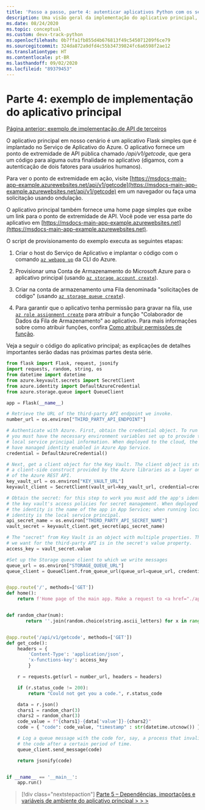 ```yaml
---
title: 'Passo a passo, parte 4: autenticar aplicativos Python com os serviços do Azure'
description: Uma visão geral da implementação do aplicativo principal, incluindo todo o seu código.
ms.date: 08/24/2020
ms.topic: conceptual
ms.custom: devx-track-python
ms.openlocfilehash: 0b7ffa1fb855d4b676813f49c545071209f6ce79
ms.sourcegitcommit: 324da872a9dfd4c55b34739824fc6a6598f2ae12
ms.translationtype: HT
ms.contentlocale: pt-BR
ms.lasthandoff: 09/02/2020
ms.locfileid: "89379453"
---
```

# <a name="part-4-example-main-application-implementation"></a>Parte 4: exemplo de implementação do aplicativo principal

[Página anterior: exemplo de implementação de API de terceiros](walkthrough-tutorial-authentication-03.md)

O aplicativo principal em nosso cenário é um aplicativo Flask simples que é implantado no Serviço de Aplicativo do Azure. O aplicativo fornece um ponto de extremidade de API pública chamado */api/v1/getcode*, que gera um código para alguma outra finalidade no aplicativo (digamos, com a autenticação de dois fatores para usuários humanos).

Para ver o ponto de extremidade em ação, visite [https://msdocs-main-app-example.azurewebsites.net/api/v1/getcode](https://msdocs-main-app-example.azurewebsites.net/api/v1/getcode) em um navegador ou faça uma solicitação usando ondulação.

O aplicativo principal também fornece uma home page simples que exibe um link para o ponto de extremidade de API. Você pode ver essa parte do aplicativo em [https://msdocs-main-app-example.azurewebsites.net](https://msdocs-main-app-example.azurewebsites.net).

O script de provisionamento do exemplo executa as seguintes etapas:

1. Criar o host do Serviço de Aplicativo e implantar o código com o comando [`az webapp up`](/cli/azure/webapp?view=azure-cli-latest#az-webapp-up) da CLI do Azure.

1. Provisionar uma Conta de Armazenamento do Microsoft Azure para o aplicativo principal (usando [`az storage account create`](/cli/azure/storage/account?view=azure-cli-latest#az-storage-account-create)).

1. Criar na conta de armazenamento uma Fila denominada "solicitações de código" (usando [`az storage queue create`](/cli/azure/storage/queue?view=azure-cli-latest#az-storage-queue-create)).

1. Para garantir que o aplicativo tenha permissão para gravar na fila, use [`az role assignment create`](/cli/azure/role/assignment?view=azure-cli-latest#az-role-assignment-create) para atribuir a função "Colaborador de Dados da Fila de Armazenamento" ao aplicativo. Para mais informações sobre como atribuir funções, confira [Como atribuir permissões de função](how-to-assign-role-permissions.md).

Veja a seguir o código do aplicativo principal; as explicações de detalhes importantes serão dadas nas próximas partes desta série.

```python
from flask import Flask, request, jsonify
import requests, random, string, os
from datetime import datetime
from azure.keyvault.secrets import SecretClient
from azure.identity import DefaultAzureCredential
from azure.storage.queue import QueueClient

app = Flask(__name__)

# Retrieve the URL of the third-party API endpoint we invoke.
number_url = os.environ["THIRD_PARTY_API_ENDPOINT"]

# Authenticate with Azure. First, obtain the credential object. To run locally,
# you must have the necessary environment variables set up to provide the
# local service principal information. When deployed to the cloud, the app must
# have managed identity enabled in Azure App Service.
credential = DefaultAzureCredential()

# Next, get a client object for the Key Vault. The client object is strictly
# a client-side construct provided by the Azure libraries as a layer on top
# of the Azure REST API.
key_vault_url = os.environ["KEY_VAULT_URL"]
keyvault_client = SecretClient(vault_url=key_vault_url, credential=credential)

# Obtain the secret: for this step to work you must add the app's identity to
# the key vault's access policies for secret management. When deployed to the cloud
# the identity is the name of the app in App Service; when running locally, the
# identity is the local service principal.
api_secret_name = os.environ["THIRD_PARTY_API_SECRET_NAME"]
vault_secret = keyvault_client.get_secret(api_secret_name)

# The "secret" from Key Vault is an object with multiple properties. The access key
# we want for the third-party API is in the secret's value property.
access_key = vault_secret.value

#Set up the Storage queue client to which we write messages
queue_url = os.environ["STORAGE_QUEUE_URL"]
queue_client = QueueClient.from_queue_url(queue_url=queue_url, credential=credential)


@app.route('/', methods=['GET'])
def home():
    return f'Home page of the main app. Make a request to <a href="./api/v1/getcode">/api/v1/getcode</a>.'


def random_char(num):
       return ''.join(random.choice(string.ascii_letters) for x in range(num))


@app.route('/api/v1/getcode', methods=['GET'])
def get_code():
    headers = {
        'Content-Type': 'application/json',
        'x-functions-key': access_key
        }

    r = requests.get(url = number_url, headers = headers)

    if (r.status_code != 200):
        return "Could not get you a code.", r.status_code

    data = r.json()
    chars1 = random_char(3)
    chars2 = random_char(3)
    code_value = f"{chars1}-{data['value']}-{chars2}"
    code = { "code": code_value, "timestamp" : str(datetime.utcnow()) }

    # Log a queue message with the code for, say, a process that invalidates
    # the code after a certain period of time.
    queue_client.send_message(code)

    return jsonify(code)


if __name__ == '__main__':
    app.run()
```

> [!div class="nextstepaction"]
> [Parte 5 – Dependências, importações e variáveis de ambiente do aplicativo principal > > >](walkthrough-tutorial-authentication-05.md)
